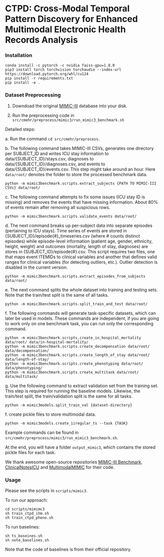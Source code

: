 # CTPD: Cross-Modal Temporal Pattern Discovery for Enhanced Multimodal Electronic Health Records Analysis

### Installation
```
conda install -c pytorch -c nvidia faiss-gpu=1.8.0
pip3 install torch torchvision torchaudio --index-url https://download.pytorch.org/whl/cu124
pip install -r requirements.txt
pip install -e .
```

### Dataset Preprocessing

1. Downdoad the original [MIMIC-III](https://physionet.org/content/mimiciii/1.4/) database into your disk. 

2. Run the preprocessing code in `src/cmehr/preprocess/mimic3/run_mimic3_benchmark.sh`

Detailed steps: 

a. Run the command `cd src/cmehr/preprocess`.

b. The following command takes MIMIC-III CSVs, generates one directory per SUBJECT_ID and writes ICU stay information to data/{SUBJECT_ID}/stays.csv, diagnoses to data/{SUBJECT_ID}/diagnoses.csv, and events to data/{SUBJECT_ID}/events.csv. This step might take around an hour.
Here `data/root/` denotes the folder to store the processed benchmark data.

```
python -m mimic3benchmark.scripts.extract_subjects {PATH TO MIMIC-III CSVs} data/root/
```

c. The following command attempts to fix some issues (ICU stay ID is missing) and removes the events that have missing information. About 80% of events remain after removing all suspicious rows.
```
python -m mimic3benchmark.scripts.validate_events data/root/
```

d. The next command breaks up per-subject data into separate episodes (pertaining to ICU stays). Time series of events are stored in {SUBJECT_ID}/episode{#}_timeseries.csv (where # counts distinct episodes) while episode-level information (patient age, gender, ethnicity, height, weight) and outcomes (mortality, length of stay, diagnoses) are stores in {SUBJECT_ID}/episode{#}.csv. This script requires two files, one that maps event ITEMIDs to clinical variables and another that defines valid ranges for clinical variables (for detecting outliers, etc.). Outlier detection is disabled in the current version.

```
python -m mimic3benchmark.scripts.extract_episodes_from_subjects data/root/
```

e. The next command splits the whole dataset into training and testing sets. Note that the train/test split is the same of all tasks.

```
python -m mimic3benchmark.scripts.split_train_and_test data/root/
```

f. The following commands will generate task-specific datasets, which can later be used in models. These commands are independent, if you are going to work only on one benchmark task, you can run only the corresponding command.

```
python -m mimic3benchmark.scripts.create_in_hospital_mortality data/root/ data/in-hospital-mortality/
python -m mimic3benchmark.scripts.create_decompensation data/root/ data/decompensation/
python -m mimic3benchmark.scripts.create_length_of_stay data/root/ data/length-of-stay/
python -m mimic3benchmark.scripts.create_phenotyping data/root/ data/phenotyping/
python -m mimic3benchmark.scripts.create_multitask data/root/ data/multitask/
```

g. Use the following command to extract validation set from the training set. This step is required for running the baseline models. Likewise, the train/test split, the train/validation split is the same for all tasks.

```
python -m mimic3models.split_train_val {dataset-directory}
```

f. create pickle files to store multimodal data.
```
python -m mimic3models.create_iiregular_ts --task {TASK}
``` 

Example commands can be found in `src/cmehr/preprocess/mimic3/run_mimic3_benchmark.sh`.

At the end, you will have a folder `output_mimic3`, which contains the stored pickle files for each task.

We thank awesome open-source repositories [MIMIC-III Benchmark](https://github.com/YerevaNN/mimic3-benchmarks), [ClinicalNotesICU](https://github.com/kaggarwal/ClinicalNotesICU) and [MultimodalMIMIC](https://github.com/XZhang97666/MultimodalMIMIC) for their code.

### Usage

Please see the scripts in `scripts/mimic3`.

To run our approach:
```
cd scripts/mimimc3
sh train_ctpd_ihm.sh
sh train_ctpd_pheno.sh
```

To run baselines:
```
sh ts_baseines.sh
sh note_baselines.sh
```

Note that the code of baselines is from their official repository.